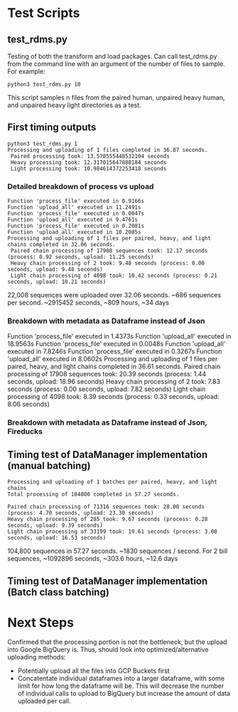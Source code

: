 # Test Scripts

## test_rdms.py

Testing of both the transform and load packages. Can call test_rdms.py from the command line with an argument of the number of files to sample. For example:

`python3 test_rdms.py 10` 

This script samples n files from the paired human, unpaired heavy human, and unpaired heavy light directories as a test.

## First timing outputs

```
python3 test_rdms.py 1
Processing and uploading of 1 files completed in 36.87 seconds.
 Paired processing took: 13.570555448532104 seconds 
 Heavy processing took: 12.317015647888184 seconds 
 Light processing took: 10.984614372253418 seconds
 ```

 ### Detailed breakdown of process vs upload
```
Function 'process_file' executed in 0.9166s
Function 'upload_all' executed in 11.2491s
Function 'process_file' executed in 0.0047s
Function 'upload_all' executed in 9.4761s
Function 'process_file' executed in 0.2081s
Function 'upload_all' executed in 10.2085s
Processing and uploading of 1 files per paired, heavy, and light chains completed in 32.06 seconds.
 Paired chain processing of 17908 sequences took: 12.17 seconds (process: 0.92 seconds, upload: 11.25 seconds)
 Heavy chain processing of 2 took: 9.48 seconds (process: 0.00 seconds, upload: 9.48 seconds)
 Light chain processing of 4098 took: 10.42 seconds (process: 0.21 seconds, upload: 10.21 seconds)
 ```

22,008 sequences were uploaded over 32.06 seconds. ~686 sequences per second. ~2915452 seconds, ~809 hours, ~34 days

### Breakdown with metadata as Dataframe instead of Json
Function 'process_file' executed in 1.4373s
Function 'upload_all' executed in 18.9563s
Function 'process_file' executed in 0.0048s
Function 'upload_all' executed in 7.8246s
Function 'process_file' executed in 0.3267s
Function 'upload_all' executed in 8.0602s
Processing and uploading of 1 files per paired, heavy, and light chains completed in 36.61 seconds.
 Paired chain processing of 17908 sequences took: 20.39 seconds (process: 1.44 seconds, upload: 18.96 seconds)
 Heavy chain processing of 2 took: 7.83 seconds (process: 0.00 seconds, upload: 7.82 seconds)
 Light chain processing of 4098 took: 8.39 seconds (process: 0.33 seconds, upload: 8.06 seconds)

### Breakdown with metadata as Dataframe instead of Json, Fireducks


## Timing test of DataManager implementation (manual batching)
```
Processing and uploading of 1 batches per paired, heavy, and light chains
Total processing of 104800 completed in 57.27 seconds.

Paired chain processing of 71316 sequences took: 28.00 seconds (process: 4.70 seconds, upload: 23.30 seconds)
Heavy chain processing of 285 took: 9.67 seconds (process: 0.28 seconds, upload: 9.39 seconds)
Light chain processing of 33199 took: 19.61 seconds (process: 3.08 seconds, upload: 16.53 seconds)
```

104,800 sequences in 57.27 seconds. ~1830 sequences / second. For 2 bill sequences, ~1092896 seconds, ~303.6 hours, ~12.6 days

## Timing test of DataManager implementation (Batch class batching)

 # Next Steps

 Confirmed that the processing portion is not the bottleneck, but the upload into Google BigQuery is. Thus, should look into optimized/alternative uploading methods:

 - Potentially upload all the files into GCP Buckets first 
 - Concatentate individual dataframes into a larger dataframe, with some limit for how long the dataframe will be. This will decrease the number of individual calls to upload to BigQuery but increase the amount of data uploaded per call.